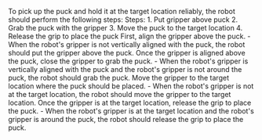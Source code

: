 To pick up the puck and hold it at the target location reliably, the robot should perform the following steps:
    Steps:  1. Put gripper above puck  2. Grab the puck with the gripper  3. Move the puck to the target location  4. Release the grip to place the puck
    First, align the gripper above the puck.
    - When the robot's gripper is not vertically aligned with the puck, the robot should put the gripper above the puck.
    Once the gripper is aligned above the puck, close the gripper to grab the puck.
    - When the robot's gripper is vertically aligned with the puck and the robot's gripper is not around the puck, the robot should grab the puck.
    Move the gripper to the target location where the puck should be placed.
    - When the robot's gripper is not at the target location, the robot should move the gripper to the target location.
    Once the gripper is at the target location, release the grip to place the puck.
    - When the robot's gripper is at the target location and the robot's gripper is around the puck, the robot should release the grip to place the puck.